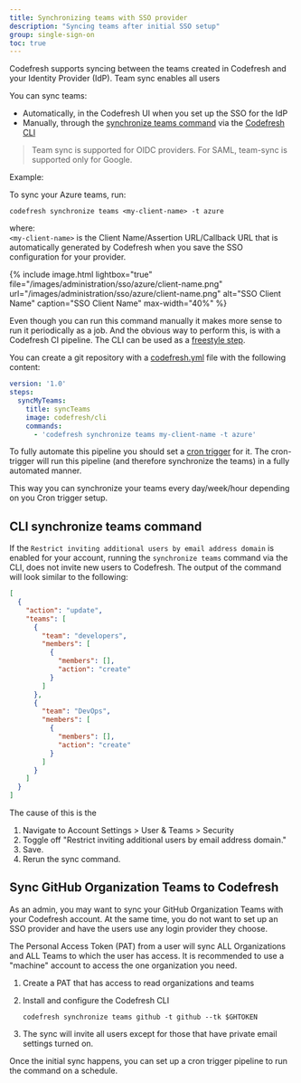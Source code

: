 ```yaml
---
title: Synchronizing teams with SSO provider
description: "Syncing teams after initial SSO setup"
group: single-sign-on
toc: true
---
```


Codefresh supports syncing between the teams created in Codefresh and your Identity Provider (IdP).
Team sync enables all users 

You can sync teams:
* Automatically, in the Codefresh UI when you set up the SSO for the IdP
* Manually, through the [synchronize teams command](https://codefresh-io.github.io/cli/teams/synchronize-teams/) via the [Codefresh CLI](https://codefresh-io.github.io/cli/) 

> Team sync is supported for OIDC providers. For SAML, team-sync is supported only for Google.


Example: 

To sync your Azure teams, run: 


```shell
codefresh synchronize teams <my-client-name> -t azure
```
where:  
`<my-client-name>` is the Client Name/Assertion URL/Callback URL that is automatically generated by Codefresh when you save the SSO configuration for your provider.


{% include image.html
lightbox="true"
file="/images/administration/sso/azure/client-name.png"
url="/images/administration/sso/azure/client-name.png"
alt="SSO Client Name"
caption="SSO Client Name"
max-width="40%"
%}


Even though you can run this command manually it makes more sense to run it periodically as a job. And the obvious
way to perform this, is with a Codefresh CI pipeline. The CLI can be used as a [freestyle step]({{site.baseurl}}/docs/codefresh-yaml/steps/freestyle/).

You can create a git repository with a [codefresh.yml]({{site.baseurl}}/docs/codefresh-yaml/what-is-the-codefresh-yaml/) file with the following content:

```yaml
version: '1.0'
steps:
  syncMyTeams:
    title: syncTeams
    image: codefresh/cli
    commands:
      - 'codefresh synchronize teams my-client-name -t azure'
```

To fully automate this pipeline you should set a [cron trigger]({{site.baseurl}}/docs/configure-ci-cd-pipeline/triggers/cron-triggers/) for it. The cron-trigger will run this pipeline (and therefore synchronize the teams) in a fully automated manner.

This way you can synchronize your teams every day/week/hour depending on you Cron trigger setup.

## CLI synchronize teams command

If the `Restrict inviting additional users by email address domain` is enabled for your account, running the `synchronize teams` command via the CLI, does not invite new users to Codefresh. The output of the command will look similar to the following:

```json
[
  {
    "action": "update",
    "teams": [
      {
        "team": "developers",
        "members": [
          {
            "members": [],
            "action": "create"
          }
        ]
      },
      {
        "team": "DevOps",
        "members": [
          {
            "members": [],
            "action": "create"
          }
        ]
      }
    ]
  }
]
```

The cause of this is the 

1. Navigate to Account Settings > User & Teams > Security
1. Toggle off "Restrict inviting additional users by email address domain."
1. Save.
1. Rerun the sync command.

## Sync GitHub Organization Teams to Codefresh

As an admin, you may want to sync your GitHub Organization Teams with your Codefresh account. At the same time, you do not want to set up an SSO provider and have the users use any login provider they choose.

The Personal Access Token (PAT) from a user will sync ALL Organizations and ALL Teams to which the user has access. It is recommended to use a "machine" account to access the one organization you need.

1. Create a PAT that has access to read organizations and teams
1. Install and configure the Codefresh CLI

    `codefresh synchronize teams github -t github --tk $GHTOKEN`

1. The sync will invite all users except for those that have private email settings turned on.

Once the initial sync happens, you can set up a cron trigger pipeline to run the command on a schedule.
